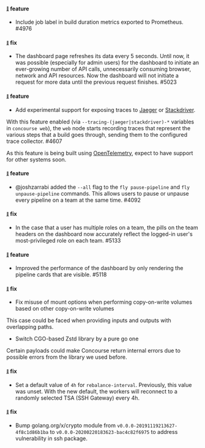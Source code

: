 #### <sub><sup><a name="4938" href="#4938">:link:</a></sup></sub> feature

* Include job label in build duration metrics exported to Prometheus. #4976

#### <sub><sup><a name="5023" href="#5023">:link:</a></sup></sub> fix

* The dashboard page refreshes its data every 5 seconds. Until now, it was possible (especially for admin users) for the dashboard to initiate an ever-growing number of API calls, unnecessarily consuming browser, network and API resources. Now the dashboard will not initiate a request for more data until the previous request finishes. #5023

#### <sub><sup><a name="4607" href="#4607">:link:</a></sup></sub> feature

* Add experimental support for exposing traces to [Jaeger] or [Stackdriver].

With this feature enabled (via `--tracing-(jaeger|stackdriver)-*` variables in
`concourse web`), the `web` node starts recording traces that represent the
various steps that a build goes through, sending them to the configured trace
collector. #4607

As this feature is being built using [OpenTelemetry], expect to have support for
other systems soon.

[OpenTelemetry]: https://opentelemetry.io/
[Jaeger]: https://www.jaegertracing.io/
[Stackdriver]: https://cloud.google.com/trace/

#### <sub><sup><a name="4092" href="#4092">:link:</a></sup></sub> feature

* @joshzarrabi added the `--all` flag to the `fly pause-pipeline` and
`fly unpause-pipeline` commands. This allows users to pause or unpause every
pipeline on a team at the same time. #4092

#### <sub><sup><a name="5133" href="#5133">:link:</a></sup></sub> fix

* In the case that a user has multiple roles on a team, the pills on the team headers on the dashboard now accurately reflect the logged-in user's most-privileged role on each team. #5133

#### <sub><sup><a name="5118" href="#5118">:link:</a></sup></sub> feature

* Improved the performance of the dashboard by only rendering the pipeline cards that are visible. #5118

#### <sub><sup><a name="5160" href="#5160">:link:</a></sup></sub> fix

* Fix misuse of mount options when performing copy-on-write volumes based on
  other copy-on-write volumes 

This case could be faced when providing inputs and outputs with
overlapping paths.

* Switch CGO-based Zstd library by a pure go one

Certain payloads could make Concourse return internal errors due to possible
errors from the library we used before.

#### <sub><sup><a name="4847" href="#4847">:link:</a></sup></sub> fix

* Set a default value of `4h` for `rebalance-interval`. Previously, this value was unset. With the new default, the workers will reconnect to a randomly selected TSA (SSH Gateway) every 4h.

#### <sub><sup><a name="5216" href="#5216">:link:</a></sup></sub> fix

* Bump golang.org/x/crypto module from `v0.0.0-20191119213627-4f8c1d86b1ba` to `v0.0.0-20200220183623-bac4c82f6975` to address vulnerability in ssh package.